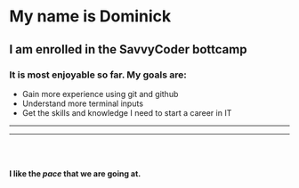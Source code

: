 # My name is Dominick

## I am enrolled in the SavvyCoder bottcamp
### It is most enjoyable so far. My goals are:

- Gain more experience using git and github
- Understand more terminal inputs
- Get the skills and knowledge I need to start a career in IT

---
------

<br>
<br>

**I like the _pace_ that we are going at.**

